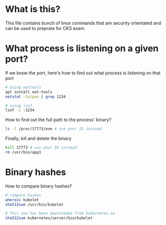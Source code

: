 # What is this?
This file contains bunch of linux commands that are security orientated and can be used to preprate for CKS exam.

# What process is listening on a given port?

If we know the port, here's how to find out what process is listening on that port
```bash
# Using nettools
apt install net-tools
netstat -tulpan | grep 1234

# using lsof
lsof -i :1234
```

How to find out the full path to the process' binary?
```bash
ls -l /proc/17773/exe # use your ID instead
```

Finally, kill and delete the binary
```bash
kill 17773 # use your ID instead
rm /usr/bin/app1
```

# Binary hashes

How to compare binary hashes?
```bash
# compare hashes
whereis kubelet
sha512sum /usr/bin/kubelet

# This one has been downloaded from kubernetes.io
sha512sum kubernetes/server/bin/kubelet
```